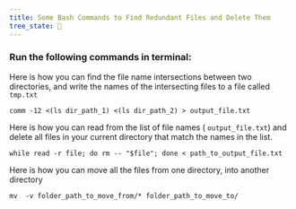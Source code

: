 ```yaml
---
title: Some Bash Commands to Find Redundant Files and Delete Them
tree_state: 🌱
---
```


### Run the following commands in terminal:

Here is how you can find the file name intersections between two directories, and write the names of the intersecting files to a file called `tmp.txt`
```
comm -12 <(ls dir_path_1) <(ls dir_path_2) > output_file.txt
```

Here is how you can read from the list of file names ( `output_file.txt`) and delete all files in your current directory that match the names in the list.
```
while read -r file; do rm -- "$file"; done < path_to_output_file.txt
```

Here is how you can move all the files from one directory, into another directory
```
mv  -v folder_path_to_move_from/* folder_path_to_move_to/
```